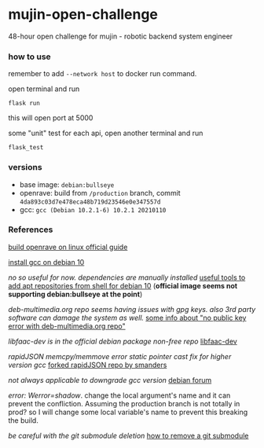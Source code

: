 # mujin-open-challenge
 48-hour open challenge for mujin - robotic backend system engineer


### how to use
remember to add `--network host` to docker run command. 


open terminal and run 
```
flask run
```
this will open port at 5000


some "unit" test for each api, open another terminal and run
```
flask_test
```



### versions
* base image: `debian:bullseye`
* openrave: build from `/production` branch, commit `4da893c03d7e478eca48b719d23546e0e347557d`
* gcc: `gcc (Debian 10.2.1-6) 10.2.1 20210110`

### References


[build openrave on linux official guide](http://openrave.org/docs/latest_stable/coreapihtml/installation_linux.html)

[install gcc on debian 10](https://linuxize.com/post/how-to-install-gcc-compiler-on-debian-10/)

*no so useful for now. dependencies are manually installed*
[useful tools to add apt repositories from shell for debian 10](https://unix.stackexchange.com/questions/45879/how-to-add-repository-from-shell-in-debian) (**official image seems not supporting debian:bullseye at the point**)

*deb-multimedia.org repo seems having issues with gpg keys.* 
*also 3rd party software can damage the system as well.*
[some info about "no public key error with deb-multimedia.org repo"](https://forums.debian.net/viewtopic.php?t=134409)

*libfaac-dev is in the official debian package non-free repo*
[libfaac-dev](https://packages.debian.org/bullseye/libfaac-dev)

*rapidJSON memcpy/memmove error static pointer cast fix for higher version gcc*
[forked rapidJSON repo by smanders](https://github.com/smanders/rapidjson/commit/7a9096749bec93d1cea8cb92bf17346ac0437028)

*not always applicable to downgrade gcc version*
[debian forum](https://forums.debian.net/viewtopic.php?t=150273)

*error: Werror=shadow*. change the local argument's name and it can prevent the confliction. Assuming the production branch is not totally in prod? so I will change some local variable's name to prevent this breaking the build. 

*be careful with the git submodule deletion*
[how to remove a git submodule](https://stackoverflow.com/questions/1260748/how-do-i-remove-a-submodule)